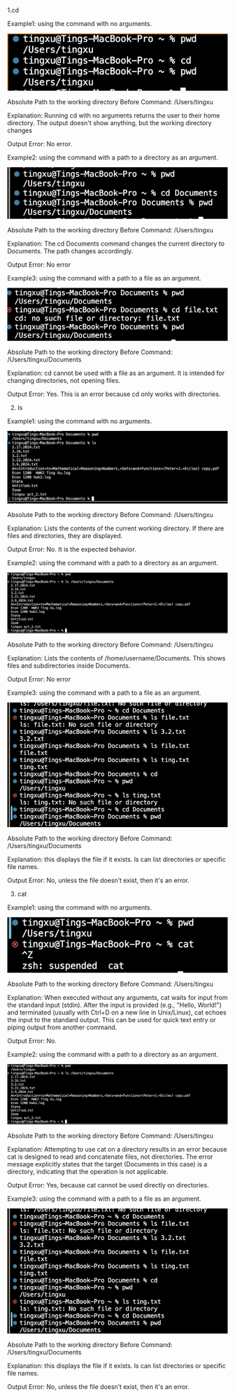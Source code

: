 1.cd

Example1: using the command with no arguments.

![Image](p1.png)

Absolute Path to the working directory Before Command:  /Users/tingxu

Explanation: Running cd with no arguments returns the user to their home directory. The output doesn't show anything, but the working directory changes

Output Error: No error.


Example2: using the command with a path to a directory as an argument.

![Image](p2.png)

Absolute Path to the working directory Before Command: /Users/tingxu

Explanation: The cd Documents command changes the current directory to Documents. The path changes accordingly.

Output Error: No error



Example3: using the command with a path to a file as an argument.

![Image](p3.png)

Absolute Path to the working directory Before Command: /Users/tingxu/Documents

Explanation: cd cannot be used with a file as an argument. It is intended for changing directories, not opening files.

Output Error: Yes. This is an error because cd only works with directories.

2. ls

Example1: using the command with no arguments.

![Image](p4.png)

Absolute Path to the working directory Before Command: /Users/tingxu

Explanation: Lists the contents of the current working directory. If there are files and directories, they are displayed.

Output Error: No. It is the expected behavior.



Example2: using the command with a path to a directory as an argument.

![Image](p5.png)

Absolute Path to the working directory Before Command: /Users/tingxu

Explanation: Lists the contents of /home/username/Documents. This shows files and subdirectories inside Documents.

Output Error: No error



Example3: using the command with a path to a file as an argument.

![Image](p6-1.png)

Absolute Path to the working directory Before Command: /Users/tingxu/Documents

Explanation: this displays the file if it exists. ls can list directories or specific file names. 

Output Error: No, unless the file doesn’t exist, then it's an error.

3. cat

Example1: using the command with no arguments.

![Image](p7.png)

Absolute Path to the working directory Before Command: /Users/tingxu

Explanation: When executed without any arguments, cat waits for input from the standard input (stdin). After the input is provided (e.g., "Hello, World!") and terminated (usually with Ctrl+D on a new line in Unix/Linux), cat echoes the input to the standard output. This can be used for quick text entry or piping output from another command.

Output Error: No.




Example2: using the command with a path to a directory as an argument.

![Image](p5.png)

Absolute Path to the working directory Before Command: /Users/tingxu

Explanation: Attempting to use cat on a directory results in an error because cat is designed to read and concatenate files, not directories. The error message explicitly states that the target (Documents in this case) is a directory, indicating that the operation is not applicable.

Output Error: Yes, because cat cannot be used directly on directories.



Example3: using the command with a path to a file as an argument.

![Image](p6-1.png)

Absolute Path to the working directory Before Command: /Users/tingxu/Documents

Explanation: this displays the file if it exists. ls can list directories or specific file names. 

Output Error: No, unless the file doesn’t exist, then it's an error.



